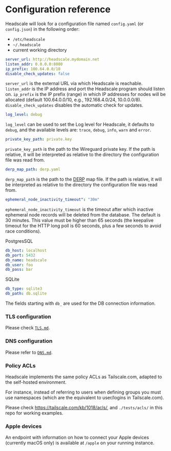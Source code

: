 # Configuration reference

Headscale will look for a configuration file named `config.yaml` (or `config.json`) in the following order:

- `/etc/headscale`
- `~/.headscale`
- current working directory

```yaml
server_url: http://headscale.mydomain.net
listen_addr: 0.0.0.0:8080
ip_prefix: 100.64.0.0/10
disable_check_updates: false
```

`server_url` is the external URL via which Headscale is reachable. `listen_addr` is the IP address and port the Headscale program should listen on. `ip_prefix` is the IP prefix (range) in which IP addresses for nodes will be allocated (default 100.64.0.0/10, e.g., 192.168.4.0/24, 10.0.0.0/8). `disable_check_updates` disables the automatic check for updates.

```yaml
log_level: debug
```

`log_level` can be used to set the Log level for Headscale, it defaults to `debug`, and the available levels are: `trace`, `debug`, `info`, `warn` and `error`.

```yaml
private_key_path: private.key
```

`private_key_path` is the path to the Wireguard private key. If the path is relative, it will be interpreted as relative to the directory the configuration file was read from.

```yaml
derp_map_path: derp.yaml
```

`derp_map_path` is the path to the [DERP](https://pkg.go.dev/tailscale.com/derp) map file. If the path is relative, it will be interpreted as relative to the directory the configuration file was read from.

```yaml
ephemeral_node_inactivity_timeout": "30m"
```

`ephemeral_node_inactivity_timeout` is the timeout after which inactive ephemeral node records will be deleted from the database. The default is 30 minutes. This value must be higher than 65 seconds (the keepalive timeout for the HTTP long poll is 60 seconds, plus a few seconds to avoid race conditions).

PostgresSQL
```yaml
db_host: localhost
db_port: 5432
db_name: headscale
db_user: foo
db_pass: bar
```

SQLite
```yaml
db_type: sqlite3
db_path: db.sqlite
```

The fields starting with `db_` are used for the DB connection information.

### TLS configuration

Please check [`TLS.md`](TLS.md).


### DNS configuration

Please refer to [`DNS.md`](DNS.md).


### Policy ACLs

Headscale implements the same policy ACLs as Tailscale.com, adapted to the self-hosted environment.

For instance, instead of referring to users when defining groups you must
use namespaces (which are the equivalent to user/logins in Tailscale.com).

Please check https://tailscale.com/kb/1018/acls/, and `./tests/acls/` in this repo for working examples.

### Apple devices

An endpoint with information on how to connect your Apple devices (currently macOS only) is available at `/apple` on your running instance.
